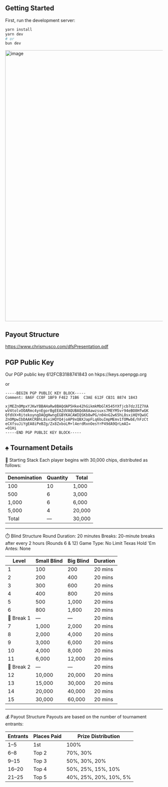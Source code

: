 ## Getting Started

First, run the development server:

```bash
yarn install
yarn dev
# or
bun dev
```

<img width="867" alt="image" src="https://github.com/bitcoinbrisbane/bitcoinpokertour/assets/8411406/452d4695-c59a-453f-85f1-3b126df9bf4e">

## Payout Structure
https://www.chrismusco.com/dfsPresentation.pdf

## PGP Public Key

Our PGP public key 612FCB3188741843 on hkps://keys.openpgp.org

or

```text
-----BEGIN PGP PUBLIC KEY BLOCK-----
Comment: 8A6F CC0F 1BF9 F4E2 71B6  C3AE 612F CB31 8874 1843

xjMEZnOMpxYJKwYBBAHaRw8BAQdAP5Hke42hGikmkMbGlK545YXfjcb7dzJIZ7XA
wV4tolvOOARmc4ynEgorBgEEAZdVAQUBAQdA6Aawzsuxs7MEYM5vr94eBO8HfwGK
QfdVX+RitekoyngDAQgHwngEGBYKACAWIQSKb8wPG/n04nG2w65hL8sxiHQYQwUC
ZnOMpwIbDAAKCRBhL8sxiHQYQ4joAP9xQBXJapFLq6buImpMEmv1fOMwbE/hFzCt
eCXfsuJiYgEA8iPeBZg/Zx8ZxboLM+l4erdRxnOesYrP49dA9QrLmAI=
=O1Hi
-----END PGP PUBLIC KEY BLOCK-----
```

## ♠️ Tournament Details

🎯 Starting Stack
Each player begins with 30,000 chips, distributed as follows:

| Denomination | Quantity | Total |
|--------------|----------|--------|
| 100          | 10       | 1,000  |
| 500          | 6        | 3,000  |
| 1,000        | 6        | 6,000  |
| 5,000        | 4        | 20,000 |
| Total    | —        | 30,000 |

---

⏱️ Blind Structure
Round Duration: 20 minutes
Breaks: 20-minute breaks after every 2 hours (Rounds 6 & 12)
Game Type: No Limit Texas Hold 'Em
Antes: None

| Level | Small Blind | Big Blind | Duration |
|-------|-------------|-----------|----------|
| 1     | 100         | 200       | 20 mins  |
| 2     | 200         | 400       | 20 mins  |
| 3     | 300         | 600       | 20 mins  |
| 4     | 400         | 800       | 20 mins  |
| 5     | 500         | 1,000     | 20 mins  |
| 6     | 800         | 1,600     | 20 mins  |
| 🧊 Break 1 | —           | —         | 20 mins  |
| 7     | 1,000       | 2,000     | 20 mins  |
| 8     | 2,000       | 4,000     | 20 mins  |
| 9     | 3,000       | 6,000     | 20 mins  |
| 10    | 4,000       | 8,000     | 20 mins  |
| 11    | 6,000       | 12,000    | 20 mins  |
| 🧊 Break 2 | —           | —         | 20 mins  |
| 12    | 10,000      | 20,000    | 20 mins  |
| 13    | 15,000      | 30,000    | 20 mins  |
| 14    | 20,000      | 40,000    | 20 mins  |
| 15    | 30,000      | 60,000    | 20 mins  |

---

💰 Payout Structure
Payouts are based on the number of tournament entrants:

| Entrants | Places Paid | Prize Distribution         |
|----------|-------------|----------------------------|
| 1–5      | 1st         | 100%                       |
| 6–8      | Top 2       | 70%, 30%                   |
| 9–15     | Top 3       | 50%, 30%, 20%              |
| 16–20    | Top 4       | 50%, 25%, 15%, 10%         |
| 21–25    | Top 5       | 40%, 25%, 20%, 10%, 5%     |
